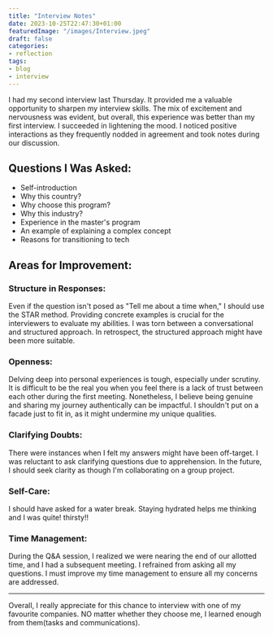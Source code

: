 ```yaml
---
title: "Interview Notes"
date: 2023-10-25T22:47:30+01:00
featuredImage: "/images/Interview.jpeg"
draft: false
categories:
- reflection
tags:
- blog
- interview
---
```

I had my second interview last Thursday. It provided me a valuable opportunity to sharpen my interview skills. The mix of excitement and nervousness was evident, but overall, this experience was better than my first interview. I succeeded in lightening the mood. I noticed positive interactions as they frequently nodded in agreement and took notes during our discussion.

## Questions I Was Asked:
- Self-introduction
- Why this country?
- Why choose this program?
- Why this industry?
- Experience in the master's program
- An example of explaining a complex concept
- Reasons for transitioning to tech

## Areas for Improvement:

### Structure in Responses:
Even if the question isn't posed as "Tell me about a time when," I should use the STAR method. Providing concrete examples is crucial for the interviewers to evaluate my abilities. I was torn between a conversational and structured approach. In retrospect, the structured approach might have been more suitable.

### Openness:
Delving deep into personal experiences is tough, especially under scrutiny. It is difficult to be the real you when you feel there is a lack of trust between each other during the first meeting. Nonetheless, I believe being genuine and sharing my journey authentically can be impactful. I shouldn't put on a facade just to fit in, as it might undermine my unique qualities.

### Clarifying Doubts:
There were instances when I felt my answers might have been off-target. I was reluctant to ask clarifying questions due to apprehension. In the future, I should seek clarity as though I'm collaborating on a group project.

### Self-Care:
I should have asked for a water break. Staying hydrated helps me thinking and I was quite! thirsty!!

### Time Management:
During the Q&A session, I realized we were nearing the end of our allotted time, and I had a subsequent meeting. I refrained from asking all my questions. I must improve my time management to ensure all my concerns are addressed.

--------------
Overall, I really appreciate for this chance to interview with one of my favourite companies. NO matter whether they choose me, I learned enough from them(tasks and communications).